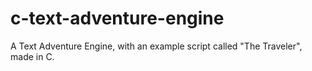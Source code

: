 # c-text-adventure-engine
A Text Adventure Engine, with an example script called "The Traveler", made in C.
